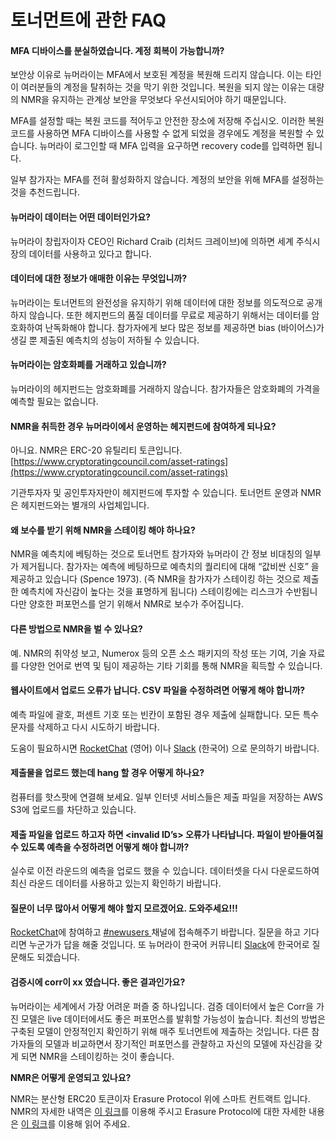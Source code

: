 # 토너먼트에 관한 FAQ

#### **MFA 디바이스를 분실하였습니다. 계정 회복이 가능합니까?**

보안상 이유로 뉴머라이는 MFA에서 보호된 계정을 복원해 드리지 않습니다. 이는 타인이 여러분들의 계정을 탈취하는 것을 막기 위한 것입니다. 복원을 되지 않는 이유는 대량의 NMR을 유지하는 관계상 보안을 무엇보다 우선시되어야 하기 때문입니다.

MFA를 설정할 때는 복원 코드를 적어두고 안전한 장소에 저장해 주십시오. 이러한 복원 코드를 사용하면 MFA 디바이스를 사용할 수 없게 되었을 경우에도 계정을 복원할 수 있습니다. 뉴머라이 로그인할 때 MFA 입력을 요구하면 recovery code를 입력하면 됩니다.

일부 참가자는 MFA를 전혀 활성화하지 않습니다. 계정의 보안을 위해 MFA를 설정하는 것을 추천드립니다.

#### 뉴머라이 데이터는 어떤 데이터인가요?

뉴머라이 창립자이자 CEO인 Richard Craib (리처드 크레이브)에 의하면 세계 주식시장의 데이터를 사용하고 있다고 합니다.

#### **데이터에 대한 정보가 애매한 이유는 무엇입니까?**

뉴머라이는 토너먼트의 완전성을 유지하기 위해 데이터에 대한 정보를 의도적으로 공개하지 않습니다. 또한 헤지펀드의 품질 데이터를 무료로 제공하기 위해서는 데이터를 암호화하여 난독화해야 합니다. 참가자에게 보다 많은 정보를 제공하면 bias (바이어스)가 생길 뿐 제출된 예측치의 성능이 저하될 수 있습니다.

#### **뉴머라이는 암호화폐를 거래하고 있습니까?**

뉴머라이의 헤지펀드는 암호화폐를 거래하지 않습니다. 참가자들은 암호화폐의 가격을 예측할 필요는 없습니다.

#### **NMR을 취득한 경우 뉴머라이에서 운영하는 헤지펀드에 참여하게 되나요?**

아니요. NMR은 ERC-20 유틸리티 토큰입니다. [https://www.cryptoratingcouncil.com/asset-ratings](https://www.cryptoratingcouncil.com/asset-ratings)

기관투자자 및 공인투자자만이 헤지펀드에 투자할 수 있습니다. 토너먼트 운영과 NMR은 헤지펀드와는 별개의 사업체입니다.

#### **왜 보수를 받기 위해 NMR을 스테이킹 해야 하나요?**

NMR을 예측치에 베팅하는 것으로 토너먼트 참가자와 뉴머라이 간 정보 비대칭의 일부가 제거됩니다. 참가자는 예측에 베팅하므로 예측치의 퀄리티에 대해 “값비싼 신호” 을 제공하고 있습니다 (Spence 1973). (즉 NMR을 참가자가 스테이킹 하는 것으로 제출한 예측치에 자신감이 높다는 것을 표명하게 됩니다) 스테이킹에는 리스크가 수반됩니다만 양호한 퍼포먼스를 얻기 위해서 NMR로 보수가 주어집니다.

#### **다른 방법으로 NMR을 벌 수 있나요?**

예. NMR의 취약성 보고, Numerox 등의 오픈 소스 패키지의 작성 또는 기여, 기술 자료를 다양한 언어로 번역 및 팀이 제공하는 기타 기회를 통해 NMR을 획득할 수 있습니다.

#### **웹사이트에서 업로드 오류가 납니다. CSV 파일을 수정하려면 어떻게 해야 합니까?**

예측 파일에 괄호, 퍼센트 기호 또는 빈칸이 포함된 경우 제출에 실패합니다. 모든 특수문자를 삭제하고 다시 시도하기 바랍니다.

도움이 필요하시면 [RocketChat](https://community.numer.ai) (영어) 이나 [Slack](https://join.slack.com/t/numerai-kr/shared\_invite/zt-1009d7ws3-hWRKdy8EkbSzwwzxaURlQw) (한국어) 으로 문의하기 바랍니다.

#### **제출물을 업로드 했는데 hang 할 경우 어떻게 하나요?**

컴퓨터를 핫스팟에 연결해 보세요. 일부 인터넷 서비스들은 제출 파일을 저장하는 AWS S3에 업로드를 차단하고 있습니다.

#### **제출 파일을 업로드 하고자 하면 \<invalid ID’s> 오류가 나타납니다. 파일이 받아들여질 수 있도록 예측을 수정하려면 어떻게 해야 합니까?**

실수로 이전 라운드의 예측을 업로드 했을 수 있습니다. 데이터셋을 다시 다운로드하여 최신 라운드 데이터를 사용하고 있는지 확인하기 바랍니다.

#### 질문이 너무 많아서 어떻게 해야 할지 모르겠어요. 도와주세요!!!

[RocketChat](https://community.numer.ai)에 참여하고 [#newusers ](https://rocketchat.numer.ai/channel/newusers)채널에 접속해주기 바랍니다. 질문을 하고 기다리면 누군가가 답을 해줄 것입니다. 또 뉴머라이 한국어 커뮤니티 [Slack](https://join.slack.com/t/numerai-kr/shared\_invite/zt-1009d7ws3-hWRKdy8EkbSzwwzxaURlQw)에 한국어로 질문해도 되겠습니다.

#### 검증시에 corr이 xx 였습니다. 좋은 결과인가요?

뉴머라이는 세계에서 가장 어려운 퍼즐 중 하나입니다. 검증 데이터에서 높은 Corr을 가진 모델은 live 데이터에서도 좋은 퍼포먼스를 발휘할 가능성이 높습니다. 최선의 방법은 구축된 모델이 안정적인지 확인하기 위해 매주 토너먼트에 제출하는 것입니다. 다른 참가자들의 모델과 비교하면서 장기적인 퍼포먼스를 관찰하고 자신의 모델에 자신감을 갖게 되면 NMR을 스테이킹하는 것이 좋습니다.

**NMR은 어떻게 운영되고 있나요?**

NMR는 분산형 ERC20 토큰이자 Erasure Protocol 위에 스마트 컨트랙트 입니다. NMR의 자세한 내역은 [이 링크](https://etherscan.io/token/0x1776e1f26f98b1a5df9cd347953a26dd3cb46671)를 이용해 주시고 Erasure Protocol에 대한 자세한 내용은 [이 링크](https://github.com/erasureprotocol/NMR)를 이용해 읽어 주세요.
